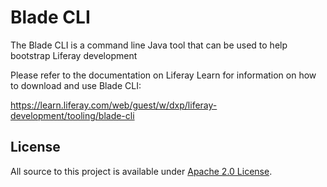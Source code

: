 # Blade CLI

The Blade CLI is a command line Java tool that can be used to help bootstrap
Liferay development

Please refer to the documentation on Liferay Learn for information on how to
download and use Blade CLI:

https://learn.liferay.com/web/guest/w/dxp/liferay-development/tooling/blade-cli

## License

All source to this project is available under
[Apache 2.0 License](/LICENSE.txt).